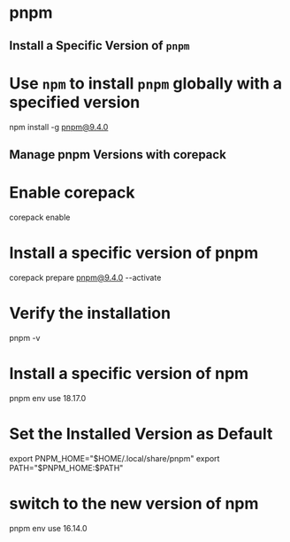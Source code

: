 # pnpm

## Install a Specific Version of `pnpm`

# Use `npm` to install `pnpm` globally with a specified version

npm install -g pnpm@9.4.0

## Manage pnpm Versions with corepack

# Enable corepack

corepack enable

# Install a specific version of pnpm

corepack prepare pnpm@9.4.0 --activate

# Verify the installation

pnpm -v

# Install a specific version of npm

pnpm env use 18.17.0

# Set the Installed Version as Default

export PNPM_HOME="$HOME/.local/share/pnpm"
export PATH="$PNPM_HOME:$PATH"

# switch to the new version of npm

pnpm env use 16.14.0
